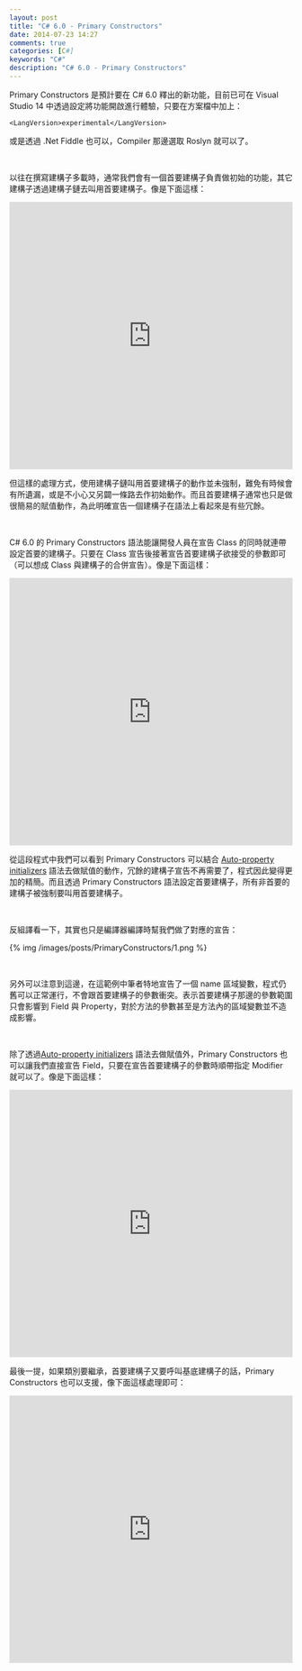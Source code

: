 ```yaml
---
layout: post
title: "C# 6.0 - Primary Constructors"
date: 2014-07-23 14:27
comments: true
categories: [C#]
keywords: "C#"
description: "C# 6.0 - Primary Constructors"
---
```


Primary Constructors 是預計要在 C# 6.0 釋出的新功能，目前已可在 Visual Studio 14 中透過設定將功能開啟進行體驗，只要在方案檔中加上：

<!-- More -->

    <LangVersion>experimental</LangVersion>

或是透過 .Net Fiddle 也可以，Compiler 那邊選取 Roslyn 就可以了。  

<br/>

以往在撰寫建構子多載時，通常我們會有一個首要建構子負責做初始的功能，其它建構子透過建構子鏈去叫用首要建構子。像是下面這樣：  

<iframe width="100%" height="475" src="https://dotnetfiddle.net/Widget/NAPlOB" frameborder="0"></iframe>  

<br/>

但這樣的處理方式，使用建構子鏈叫用首要建構子的動作並未強制，難免有時候會有所遺漏，或是不小心又另闢一條路去作初始動作。而且首要建構子通常也只是做很簡易的賦值動作，為此明確宣告一個建構子在語法上看起來是有些冗餘。  

<br/>

C# 6.0 的 Primary Constructors 語法能讓開發人員在宣告 Class 的同時就連帶設定首要的建構子。只要在 Class 宣告後接著宣告首要建構子欲接受的參數即可（可以想成 Class 與建構子的合併宣告）。像是下面這樣：  

<iframe width="100%" height="475" src="https://dotnetfiddle.net/Widget/RcNVVW" frameborder="0"></iframe>  

<br/>

從這段程式中我們可以看到 Primary Constructors 可以結合 [Auto-property initializers](http://larrynung.github.io/2014/07/20/c-number-6-dot-0-auto-property-initializers/) 語法去做賦值的動作，冗餘的建構子宣告不再需要了，程式因此變得更加的精簡。而且透過 Primary Constructors 語法設定首要建構子，所有非首要的建構子被強制要叫用首要建構子。

<br/>

反組譯看一下，其實也只是編譯器編譯時幫我們做了對應的宣告：  

{% img /images/posts/PrimaryConstructors/1.png %}

<br/>

另外可以注意到這邊，在這範例中筆者特地宣告了一個 name 區域變數，程式仍舊可以正常運行，不會跟首要建構子的參數衝突。表示首要建構子那邊的參數範圍只會影響到 Field 與 Property，對於方法的參數甚至是方法內的區域變數並不造成影響。  

<br/>

除了透過[Auto-property initializers](http://larrynung.github.io/2014/07/20/c-number-6-dot-0-auto-property-initializers/) 語法去做賦值外，Primary Constructors 也可以讓我們直接宣告 Field，只要在宣告首要建構子的參數時順帶指定 Modifier 就可以了。像是下面這樣：


<iframe width="100%" height="475" src="https://dotnetfiddle.net/Widget/pgvNvg" frameborder="0"></iframe>  

<br/>

最後一提，如果類別要繼承，首要建構子又要呼叫基底建構子的話，Primary Constructors 也可以支援，像下面這樣處理即可：

<iframe width="100%" height="475" src="https://dotnetfiddle.net/Widget/c8NkSv" frameborder="0"></iframe>
